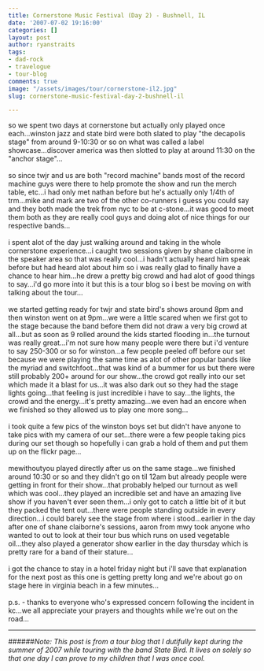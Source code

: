 ```yaml
---
title: Cornerstone Music Festival (Day 2) - Bushnell, IL
date: '2007-07-02 19:16:00'
categories: []
layout: post
author: ryanstraits
tags:
- dad-rock
- travelogue
- tour-blog
comments: true
image: "/assets/images/tour/cornerstone-il2.jpg"
slug: cornerstone-music-festival-day-2-bushnell-il

---
```

<!-- break -->

so we spent two days at cornerstone but actually only played once each...winston jazz and state bird were both slated to play "the decapolis stage" from around 9-10:30 or so on what was called a label showcase...discover america was then slotted to play at around 11:30 on the "anchor stage"...<br /><br />so since twjr and us are both "record machine" bands most of the record machine guys were there to help promote the show and run the merch table, etc...i had only met nathan before but he's actually only 1/4th of trm...mike and mark are two of the other co-runners i guess you could say and they both made the trek from nyc to be at c-stone...it was good to meet them both as they are really cool guys and doing alot of nice things for our respective bands...<br /><br />i spent alot of the day just walking around and taking in the whole cornerstone experience...i caught two sessions given by shane claiborne in the speaker area so that was really cool...i hadn't actually heard him speak before but had heard alot about him so i was really glad to finally have a chance to hear him...he drew a pretty big crowd and had alot of good things to say...i'd go more into it but this is a tour blog so i best be moving on with talking about the tour...<br /><br />we started getting ready for twjr and state bird's shows around 8pm and then winston went on at 9pm...we were a little scared when we first got to the stage because the band before them did not draw a very big crowd at all...but as soon as 9 rolled around the kids started flooding in...the turnout was really great...i'm not sure how many people were there but i'd venture to say 250-300 or so for winston...a few people peeled off before our set because we were playing the same time as alot of other popular bands like the myriad and switchfoot...that was kind of a bummer for us but there were still probably 200+ around for our show...the crowd got really into our set which made it a blast for us...it was also dark out so they had the stage lights going...that feeling is just incredible i have to say...the lights, the crowd and the energy...it's pretty amazing...we even had an encore when we finished so they allowed us to play one more song...<br /><br />i took quite a few pics of the winston boys set but didn't have anyone to take pics with my camera of our set...there were a few people taking pics during our set though so hopefully i can grab a hold of them and put them up on the flickr page...<br /><br />mewithoutyou played directly after us on the same stage...we finished around 10:30 or so and they didn't go on til 12am but already people were getting in front for their show...that probably helped our turnout as well which was cool...they played an incredible set and have an amazing live show if you haven't ever seen them...i only got to catch a little bit of it but they packed the tent out...there were people standing outside in every direction...i could barely see the stage from where i stood...earlier in the day after one of shane claiborne's sessions, aaron from mwy took anyone who wanted to out to look at their tour bus which runs on used vegetable oil...they also played a generator show earlier in the day thursday which is pretty rare for a band of their stature...<br /><br />i got the chance to stay in a hotel friday night but i'll save that explanation for the next post as this one is getting pretty long and we're about go on stage here in virginia beach in a few minutes...<br /><br />p.s. - thanks to everyone who's expressed concern following the incident in kc...we all appreciate your prayers and thoughts while we're out on the road...

---

######*Note: This post is from a tour blog that I dutifully kept during the summer of 2007 while touring with the band State Bird. It lives on solely so that one day I can prove to my children that I was once cool.*
